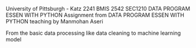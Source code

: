 University of Pittsburgh - Katz
2241 BMIS 2542 SEC1210 DATA PROGRAM ESSEN WITH PYTHON
Assignment from DATA PROGRAM ESSEN WITH PYTHON teaching by Manmohan Aseri

From the basic data processing like data cleaning to machine learning model

